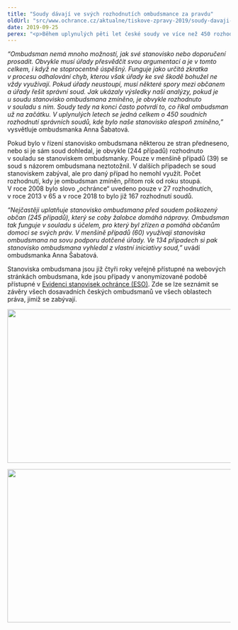 ```yaml
---
title: "Soudy dávají ve svých rozhodnutích ombudsmance za pravdu"
oldUrl: "src/www.ochrance.cz/aktualne/tiskove-zpravy-2019/soudy-davaji-ve-svych-rozhodnutich-ombudsmance-za-pravdu"
date: 2019-09-25
perex: "<p>Během uplynulých pěti let české soudy ve více než 450 rozhodnutích zmínily nebo využily stanovisko ombudsmana. V drtivé většině případů přitom rozhodly v souladu se závěry ombudsmana.</p>"
---
```


<!-- imported from the old website -->

<p><i>“Ombudsman nemá mnoho možností, jak své stanovisko nebo doporučení prosadit. Obvykle musí úřady přesvědčit svou argumentací a je v tomto celkem, i když ne stoprocentně úspěšný. Funguje jako určitá zkratka v procesu odhalování chyb, kterou však úřady ke své škodě bohužel ne vždy využívají. Pokud úřady neustoupí, musí některé spory mezi občanem a úřady řešit správní soud. Jak ukázaly výsledky naší analýzy, pokud je u soudu stanovisko ombudsmana zmíněno, je obvykle rozhodnuto v souladu s ním. Soudy tedy na konci často potvrdí to, co říkal ombudsman už na začátku. V uplynulých letech se jedná celkem o 450 soudních rozhodnutí správních soudů, kde bylo naše stanovisko alespoň zmíněno,”</i> vysvětluje ombudsmanka Anna Šabatová.</p> <p>Pokud bylo v řízení stanovisko ombudsmana některou ze stran předneseno, nebo si je sám soud dohledal, je obvykle (244 případů) rozhodnuto v souladu se stanoviskem ombudsmanky. Pouze v menšině případů (39) se soud s názorem ombudsmana neztotožnil. V dalších případech se soud stanoviskem zabýval, ale pro daný případ ho nemohl využít. Počet rozhodnutí, kdy je ombudsman zmíněn, přitom rok od roku stoupá. V roce 2008 bylo slovo „ochránce“ uvedeno pouze v 27 rozhodnutích, v roce 2013 v 65 a v roce 2018 to bylo již 167 rozhodnutí soudů.</p> <p><i>“Nejčastěji uplatňuje stanovisko ombudsmana před soudem poškozený občan (245 případů), který se coby žalobce domáhá nápravy. Ombudsman tak funguje v souladu s účelem, pro který byl zřízen a pomáhá občanům domoci se svých práv. V menšině případů (60) využívají stanoviska ombudsmana na sovu podporu dotčené úřady. Ve 134 případech si pak stanovisko ombudsmana vyhledal z vlastní iniciativy soud,”</i> uvádí ombudsmanka Anna Šabatová.</p> <p>Stanoviska ombudsmana jsou již čtyři roky veřejně přístupné na webových stránkách ombudsmana, kde jsou případy v anonymizované podobě přístupné v <a href="https://eso.ochrance.cz/Vyhledavani/Search" target="_blank">Evidenci stanovisek ochránce (ESO)</a>. Zde se lze seznámit se závěry všech dosavadních českých ombudsmanů ve všech oblastech práva, jimiž se zabývají.</p><p><img src="https://www.ochrance.cz/uploads/RTEmagicC_graf_1_-_pocet_rozhodnuti_ombudsmana_pred_soudy.png.png" width="585" height="346" alt="" /></p><p></p><p><img src="https://www.ochrance.cz/uploads/RTEmagicC_graf_2_-_ktera_strana_vznesla_rozhodnuti_ombudsmana_pred_soud.png.png" width="587" height="345" alt="" /></p>
